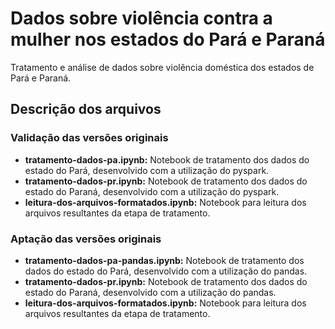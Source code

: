 # Dados sobre violência contra a mulher nos estados do Pará e Paraná
Tratamento e análise de dados sobre violência doméstica dos estados de Pará e Paraná.

## Descrição dos arquivos

### Validação das versões originais

- **tratamento-dados-pa.ipynb:** Notebook de tratamento dos dados do estado do Pará, desenvolvido com a utilização do pyspark.
- **tratamento-dados-pr.ipynb:** Notebook de tratamento dos dados do estado do Paraná, desenvolvido com a utilização do pyspark.
- **leitura-dos-arquivos-formatados.ipynb:** Notebook para leitura dos arquivos resultantes da etapa de tratamento.

### Aptação das versões originais

- **tratamento-dados-pa-pandas.ipynb:** Notebook de tratamento dos dados do estado do Pará, desenvolvido com a utilização do pandas.
- **tratamento-dados-pr.ipynb:** Notebook de tratamento dos dados do estado do Paraná, desenvolvido com a utilização do pandas.
- **leitura-dos-arquivos-formatados.ipynb:** Notebook para leitura dos arquivos resultantes da etapa de tratamento.